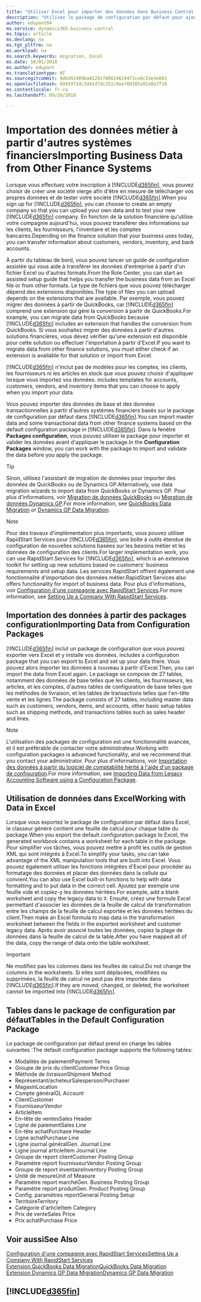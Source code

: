 ```yaml
---
title: "Utiliser Excel pour importer des données dans Business Central| Microsoft Docs"
description: "Utilisez le package de configuration par défaut pour ajouter des données client dans Excel et les importer ensuite dans Business Central."
author: edupont04
ms.service: dynamics365-business-central
ms.topic: article
ms.devlang: na
ms.tgt_pltfrm: na
ms.workload: na
ms.search.keywords: migration, Excel
ms.date: 10/01/2018
ms.author: edupont
ms.translationtype: HT
ms.sourcegitcommit: 9dbd92409ba02281f008246194f3ce0c53e4e001
ms.openlocfilehash: 6945972dc3d41d7dc251c9ee70d305a91e0a7f10
ms.contentlocale: fr-ca
ms.lasthandoff: 09/28/2018

---
```

# <a name="importing-business-data-from-other-finance-systems"></a><span data-ttu-id="e8ee9-103">Importation des données métier à partir d'autres systèmes financiers</span><span class="sxs-lookup"><span data-stu-id="e8ee9-103">Importing Business Data from Other Finance Systems</span></span>
<span data-ttu-id="e8ee9-104">Lorsque vous effectuez votre inscription à [!INCLUDE[d365fin](includes/d365fin_md.md)], vous pouvez choisir de créer une société vierge afin d'être en mesure de télécharger vos propres données et de tester votre société [!INCLUDE[d365fin](includes/d365fin_md.md)].</span><span class="sxs-lookup"><span data-stu-id="e8ee9-104">When you sign up for [!INCLUDE[d365fin](includes/d365fin_md.md)], you can choose to create an empty company so that you can upload your own data and to test your new [!INCLUDE[d365fin](includes/d365fin_md.md)] company.</span></span> <span data-ttu-id="e8ee9-105">En fonction de la solution financière qu'utilise votre compagnie aujourd'hui, vous pouvez transférer des informations sur les clients, les fournisseurs, l'inventaire et les comptes bancaires.</span><span class="sxs-lookup"><span data-stu-id="e8ee9-105">Depending on the finance solution that your business uses today, you can transfer information about customers, vendors, inventory, and bank accounts.</span></span>  

<span data-ttu-id="e8ee9-106">À partir du tableau de bord, vous pouvez lancer un guide de configuration assistée qui vous aide à transférer les données d'entreprise à partir d'un fichier Excel ou d'autres formats.</span><span class="sxs-lookup"><span data-stu-id="e8ee9-106">From the Role Center, you can start an assisted setup guide that helps you transfer the business data from an Excel file or from other formats.</span></span> <span data-ttu-id="e8ee9-107">Le type de fichiers que vous pouvez télécharger dépend des extensions disponibles.</span><span class="sxs-lookup"><span data-stu-id="e8ee9-107">The type of files you can upload depends on the extensions that are available.</span></span> <span data-ttu-id="e8ee9-108">Par exemple, vous pouvez migrer des données à partir de QuickBooks, car [!INCLUDE[d365fin](includes/d365fin_md.md)] comprend une extension qui gère la conversion à partir de QuickBooks.</span><span class="sxs-lookup"><span data-stu-id="e8ee9-108">For example, you can migrate data from QuickBooks because [!INCLUDE[d365fin](includes/d365fin_md.md)] includes an extension that handles the conversion from QuickBooks.</span></span> <span data-ttu-id="e8ee9-109">Si vous souhaitez migrer des données à partir d'autres solutions financières, vous devez vérifier qu'une extension est disponible pour cette solution ou effectuer l'importation à partir d'Excel.</span><span class="sxs-lookup"><span data-stu-id="e8ee9-109">If you want to migrate data from other finance solutions, you must either check if an extension is available for that solution or import from Excel.</span></span>  

[!INCLUDE[d365fin](includes/d365fin_md.md)] <span data-ttu-id="e8ee9-110">n'inclut pas de modèles pour les comptes, les clients, les fournisseurs ni les articles en stock que vous pouvez choisir d'appliquer lorsque vous importez vos données.</span><span class="sxs-lookup"><span data-stu-id="e8ee9-110"> includes templates for accounts, customers, vendors, and inventory items that you can choose to apply when you import your data.</span></span>

<span data-ttu-id="e8ee9-111">Vous pouvez importer des données de base et des données transactionnelles à partir d'autres systèmes financiers basés sur le package de configuration par défaut dans [!INCLUDE[d365fin](includes/d365fin_md.md)].</span><span class="sxs-lookup"><span data-stu-id="e8ee9-111">You can import master data and some transactional data from other finance systems based on the default configuration package in [!INCLUDE[d365fin](includes/d365fin_md.md)].</span></span> <span data-ttu-id="e8ee9-112">Dans la fenêtre **Packages configuration**, vous pouvez utiliser le package pour importer et valider les données avant d'appliquer le package.</span><span class="sxs-lookup"><span data-stu-id="e8ee9-112">In the **Configuration Packages** window, you can work with the package to import and validate the data before you apply the package.</span></span>  

> [!TIP]  
> <span data-ttu-id="e8ee9-113">Sinon, utilisez l'assistant de migration de données pour importer des données de QuickBooks ou de Dynamics GP.</span><span class="sxs-lookup"><span data-stu-id="e8ee9-113">Alternatively, use data migration wizards to import data from QuickBooks or Dynamics GP.</span></span> <span data-ttu-id="e8ee9-114">Pour plus d'informations, voir [Migration de données QuickBooks](ui-extensions-quickbooks-data-migration.md) ou [Migration de données Dynamics GP](ui-extensions-dynamicsgp-data-migration.md).</span><span class="sxs-lookup"><span data-stu-id="e8ee9-114">For more information, see [QuickBooks Data Migration](ui-extensions-quickbooks-data-migration.md) or [Dynamics GP Data Migration](ui-extensions-dynamicsgp-data-migration.md).</span></span>

> [!NOTE]  
> <span data-ttu-id="e8ee9-115">Pour des travaux d'implémentation plus importants, vous pouvez utiliser RapidStart Services pour [!INCLUDE[d365fin](includes/d365fin_md.md)], une boîte à outils étendue de configuration de nouvelles solutions basées sur les besoins métier et les données de configuration des clients.</span><span class="sxs-lookup"><span data-stu-id="e8ee9-115">For larger implementation work, you can use RapidStart Services for [!INCLUDE[d365fin](includes/d365fin_md.md)], which is an extensive toolkit for setting up new solutions based on customers' business requirements and setup data.</span></span> <span data-ttu-id="e8ee9-116">Les services RapidStart offrent également une fonctionnalité d'importation des données métier.</span><span class="sxs-lookup"><span data-stu-id="e8ee9-116">RapidStart Services also offers functionality for import of business data.</span></span> <span data-ttu-id="e8ee9-117">Pour plus d'informations, voir [Configuration d'une compagnie avec RapidStart Services](admin-set-up-a-company-with-rapidstart.md).</span><span class="sxs-lookup"><span data-stu-id="e8ee9-117">For more information, see [Setting Up a Company With RapidStart Services](admin-set-up-a-company-with-rapidstart.md).</span></span>

## <a name="importing-data-from-configuration-packages"></a><span data-ttu-id="e8ee9-118">Importation des données à partir des packages configuration</span><span class="sxs-lookup"><span data-stu-id="e8ee9-118">Importing Data from Configuration Packages</span></span>
[!INCLUDE[d365fin](includes/d365fin_md.md)] <span data-ttu-id="e8ee9-119">inclut un package de configuration que vous pouvez exporter vers Excel et y installe vos données.</span><span class="sxs-lookup"><span data-stu-id="e8ee9-119"> includes a configuration package that you can export to Excel and set up your data there.</span></span> <span data-ttu-id="e8ee9-120">Vous pouvez alors importer les données à nouveau à partir d'Excel.</span><span class="sxs-lookup"><span data-stu-id="e8ee9-120">Then, you can import the data from Excel again.</span></span> <span data-ttu-id="e8ee9-121">Le package se compose de 27 tables, notamment des données de base telles que les clients, les fournisseurs, les articles, et les comptes, d'autres tables de configuration de base telles que les méthodes de livraison, et les tables de transactions telles que l'en-tête vente et les lignes.</span><span class="sxs-lookup"><span data-stu-id="e8ee9-121">The package consists of 27 tables, including master data such as customers, vendors, items, and accounts, other basic setup tables such as shipping methods, and transactions tables such as sales header and lines.</span></span>  

> [!NOTE]  
>   <span data-ttu-id="e8ee9-122">L'utilisation des packages de configuration est une fonctionnalité avancée, et il est préférable de contacter votre administrateur.</span><span class="sxs-lookup"><span data-stu-id="e8ee9-122">Working with configuration packages is advanced functionality, and we recommend that you contact your administrator.</span></span> <span data-ttu-id="e8ee9-123">Pour plus d'informations, voir [Importation des données à partir du logiciel de comptabilité hérité à l'aide d'un package de configuration](across-import-data-configuration-packages.md).</span><span class="sxs-lookup"><span data-stu-id="e8ee9-123">For more information, see [Importing Data from Legacy Accounting Software using a Configuration Package](across-import-data-configuration-packages.md).</span></span>

## <a name="working-with-data-in-excel"></a><span data-ttu-id="e8ee9-124">Utilisation de données dans Excel</span><span class="sxs-lookup"><span data-stu-id="e8ee9-124">Working with Data in Excel</span></span>
<span data-ttu-id="e8ee9-125">Lorsque vous exportez le package de configuration par défaut dans Excel, le classeur généré contient une feuille de calcul pour chaque table du package.</span><span class="sxs-lookup"><span data-stu-id="e8ee9-125">When you export the default configuration package to Excel, the generated workbook contains a worksheet for each table in the package.</span></span> <span data-ttu-id="e8ee9-126">Pour simplifier vos tâches, vous pouvez mettre à profit les outils de gestion XML qui sont intégrés à Excel.</span><span class="sxs-lookup"><span data-stu-id="e8ee9-126">To simplify your tasks, you can take advantage of the XML manipulation tools that are built into Excel.</span></span> <span data-ttu-id="e8ee9-127">Vous pouvez également utiliser les fonctions intégrées d'Excel pour procéder au formatage des données et placer des données dans la cellule qui convient.</span><span class="sxs-lookup"><span data-stu-id="e8ee9-127">You can also use Excel built-in functions to help with data formatting and to put data in the correct cell.</span></span> <span data-ttu-id="e8ee9-128">Ajoutez par exemple une feuille vide et copiez-y les données héritées.</span><span class="sxs-lookup"><span data-stu-id="e8ee9-128">For example, add a blank worksheet and copy the legacy data to it.</span></span> <span data-ttu-id="e8ee9-129">Ensuite, créez une formule Excel permettant d'associer les données de la feuille de calcul de transformation entre les champs de la feuille de calcul exportée et les données héritées du client.</span><span class="sxs-lookup"><span data-stu-id="e8ee9-129">Then make an Excel formula to map data in the transformation worksheet between the fields in the exported worksheet and customer legacy data.</span></span> <span data-ttu-id="e8ee9-130">Après avoir associé toutes les données, copiez la plage de données dans la feuille de calcul de la table.</span><span class="sxs-lookup"><span data-stu-id="e8ee9-130">After you have mapped all of the data, copy the range of data onto the table worksheet.</span></span>  

> [!IMPORTANT]  
>  <span data-ttu-id="e8ee9-131">Ne modifiez pas les colonnes dans les feuilles de calcul.</span><span class="sxs-lookup"><span data-stu-id="e8ee9-131">Do not change the columns in the worksheets.</span></span> <span data-ttu-id="e8ee9-132">Si elles sont déplacées, modifiées ou supprimées, la feuille de calcul ne peut pas être importée dans [!INCLUDE[d365fin](includes/d365fin_md.md)].</span><span class="sxs-lookup"><span data-stu-id="e8ee9-132">If they are moved, changed, or deleted, the worksheet cannot be imported into [!INCLUDE[d365fin](includes/d365fin_md.md)].</span></span>

## <a name="tables-in-the-default-configuration-package"></a><span data-ttu-id="e8ee9-133">Tables dans le package de configuration par défaut</span><span class="sxs-lookup"><span data-stu-id="e8ee9-133">Tables in the Default Configuration Package</span></span>
<span data-ttu-id="e8ee9-134">Le package de configuration par défaut prend en charge les tables suivantes :</span><span class="sxs-lookup"><span data-stu-id="e8ee9-134">The default configuration package supports the following tables:</span></span>

-   <span data-ttu-id="e8ee9-135">Modalités de paiement</span><span class="sxs-lookup"><span data-stu-id="e8ee9-135">Payment Terms</span></span>
-   <span data-ttu-id="e8ee9-136">Groupe de prix du client</span><span class="sxs-lookup"><span data-stu-id="e8ee9-136">Customer Price Group</span></span>
-   <span data-ttu-id="e8ee9-137">Méthode de livraison</span><span class="sxs-lookup"><span data-stu-id="e8ee9-137">Shipment Method</span></span>
-   <span data-ttu-id="e8ee9-138">Représentant/acheteur</span><span class="sxs-lookup"><span data-stu-id="e8ee9-138">Salesperson/Purchaser</span></span>
-   <span data-ttu-id="e8ee9-139">Magasin</span><span class="sxs-lookup"><span data-stu-id="e8ee9-139">Location</span></span>
-   <span data-ttu-id="e8ee9-140">Compte général</span><span class="sxs-lookup"><span data-stu-id="e8ee9-140">GL Account</span></span>
-   <span data-ttu-id="e8ee9-141">Client</span><span class="sxs-lookup"><span data-stu-id="e8ee9-141">Customer</span></span>
-   <span data-ttu-id="e8ee9-142">Fournisseur</span><span class="sxs-lookup"><span data-stu-id="e8ee9-142">Vendor</span></span>
-   <span data-ttu-id="e8ee9-143">Article</span><span class="sxs-lookup"><span data-stu-id="e8ee9-143">Item</span></span>
-   <span data-ttu-id="e8ee9-144">En-tête de ventes</span><span class="sxs-lookup"><span data-stu-id="e8ee9-144">Sales Header</span></span>
-   <span data-ttu-id="e8ee9-145">Ligne de paiement</span><span class="sxs-lookup"><span data-stu-id="e8ee9-145">Sales Line</span></span>
-   <span data-ttu-id="e8ee9-146">En-tête achat</span><span class="sxs-lookup"><span data-stu-id="e8ee9-146">Purchase Header</span></span>
-   <span data-ttu-id="e8ee9-147">Ligne achat</span><span class="sxs-lookup"><span data-stu-id="e8ee9-147">Purchase Line</span></span>
-   <span data-ttu-id="e8ee9-148">Ligne journal général</span><span class="sxs-lookup"><span data-stu-id="e8ee9-148">Gen. Journal Line</span></span>
-   <span data-ttu-id="e8ee9-149">Ligne journal article</span><span class="sxs-lookup"><span data-stu-id="e8ee9-149">Item Journal Line</span></span>
-   <span data-ttu-id="e8ee9-150">Groupe de report client</span><span class="sxs-lookup"><span data-stu-id="e8ee9-150">Customer Posting Group</span></span>
-   <span data-ttu-id="e8ee9-151">Paramètre report fournisseur</span><span class="sxs-lookup"><span data-stu-id="e8ee9-151">Vendor Posting Group</span></span>
-   <span data-ttu-id="e8ee9-152">Groupe de report inventaire</span><span class="sxs-lookup"><span data-stu-id="e8ee9-152">Inventory Posting Group</span></span>
-   <span data-ttu-id="e8ee9-153">Unité de mesure</span><span class="sxs-lookup"><span data-stu-id="e8ee9-153">Unit of Measure</span></span>
-   <span data-ttu-id="e8ee9-154">Paramètre report marché</span><span class="sxs-lookup"><span data-stu-id="e8ee9-154">Gen. Business Posting Group</span></span>
-   <span data-ttu-id="e8ee9-155">Paramètre report produit</span><span class="sxs-lookup"><span data-stu-id="e8ee9-155">Gen. Product Posting Group</span></span>
-   <span data-ttu-id="e8ee9-156">Config. paramètres report</span><span class="sxs-lookup"><span data-stu-id="e8ee9-156">General Posting Setup</span></span>
-   <span data-ttu-id="e8ee9-157">Territoire</span><span class="sxs-lookup"><span data-stu-id="e8ee9-157">Territory</span></span>
-   <span data-ttu-id="e8ee9-158">Catégorie d'article</span><span class="sxs-lookup"><span data-stu-id="e8ee9-158">Item Category</span></span>
-   <span data-ttu-id="e8ee9-159">Prix de vente</span><span class="sxs-lookup"><span data-stu-id="e8ee9-159">Sales Price</span></span>
-   <span data-ttu-id="e8ee9-160">Prix achat</span><span class="sxs-lookup"><span data-stu-id="e8ee9-160">Purchase Price</span></span>

## <a name="see-also"></a><span data-ttu-id="e8ee9-161">Voir aussi</span><span class="sxs-lookup"><span data-stu-id="e8ee9-161">See Also</span></span>
[<span data-ttu-id="e8ee9-162">Configuration d'une compagnie avec RapidStart Services</span><span class="sxs-lookup"><span data-stu-id="e8ee9-162">Setting Up a Company With RapidStart Services</span></span>](admin-set-up-a-company-with-rapidstart.md)  
[<span data-ttu-id="e8ee9-163">Extension QuickBooks Data Migration</span><span class="sxs-lookup"><span data-stu-id="e8ee9-163">QuickBooks Data Migration</span></span>](ui-extensions-quickbooks-data-migration.md)  
[<span data-ttu-id="e8ee9-164">Extension Dynamics GP Data Migration</span><span class="sxs-lookup"><span data-stu-id="e8ee9-164">Dynamics GP Data Migration</span></span>](ui-extensions-dynamicsgp-data-migration.md)  

## [!INCLUDE[d365fin](includes/free_trial_md.md)]  
 

